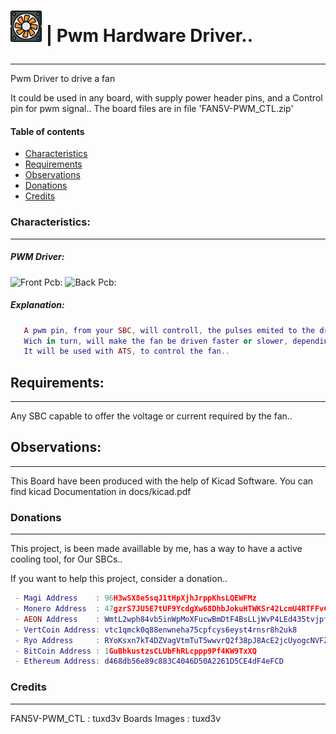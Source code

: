 # <p align="bottom"><img height="50" width="50" src="https://github.com/tuxd3v/pwm_driver/blob/master/docs/fan.svg" /> | Pwm Hardware Driver..</p>
---
Pwm Driver to drive a fan

It could be used in any board, with supply power header pins, and a Control pin for pwm signal..
The board files are in file 'FAN5V-PWM_CTL.zip'


#### Table of contents
* [Characteristics](#characteristics)
* [Requirements](#requirements)
* [Observations](#observations)
* [Donations](#donations)
* [Credits](#credits)

### Characteristics:
----
#####  PWM Driver:

![Front Pcb:](https://github.com/tuxd3v/ats/blob/master/docs/f-cu.png)
![Back Pcb:](https://github.com/tuxd3v/ats/blob/master/docs/b-cu.png)

##### Explanation:
    
```lua
   A pwm pin, from your SBC, will controll, the pulses emited to the driver,
   Wich in turn, will make the fan be driven faster or slower, depending on the duty cycle..
   It will be used with ATS, to control the fan..
```

## Requirements:
----
Any SBC capable to offer the voltage or current required by the fan..

## Observations:
----
This Board have been produced with the help of Kicad Software.
You can find kicad Documentation in docs/kicad.pdf

### Donations
----
This project, is been made availlable by me, has a way to have a active cooling tool, for Our SBCs..

If you want to help this project, consider a donation..
```lua
 - Magi Address    : 96H3wSX8e5sqJ1tHpXjhJrppKhsLQEWFMz
 - Monero Address  : 47gzrS7JU5E7tUF9YcdgXw68DhbJokuHTWKSr42LcmU4RTFFvCoU8W7NDjauef5kGQY5WRZXfoVWENutt3afKv9YDufEgJx
 - AEON Address    : WmtL2wph84vb5inWpMoXFucwBmDtF4BsLLjWvP4LEd435tvjpfcUTjegSXKnrT3FjATzo8X8ouSwVArooxmauniP2TLKCXQdc
 - VertCoin Address: vtc1qmck0q88enwneha75cpfcys6eyst4rnsr8h2uk8
 - Ryo Address     : RYoKsxn7kT4DZVagVtmTuT5wwvrQ2f38pJ8AcE2jcUyogcNVFZ2syeN
 - BitCoin Address : 1GuBhkustzsCLUbFhRLcppp9Pf4KW9TxXQ
 - Ethereum Address: d468db56e89c883C4046D50A2261D5CE4dF4eFCD
```
### Credits
----
FAN5V-PWM_CTL   : tuxd3v
Boards Images	: tuxd3v
